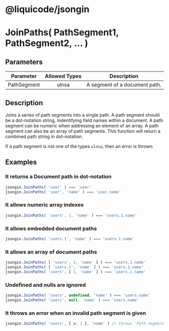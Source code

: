 # @liquicode/jsongin


# JoinPaths( PathSegment1, PathSegment2, ... )


## Parameters

| **Parameter** | **Allowed Types** | **Description**                          |
|---------------|:-----------------:|------------------------------------------|
| PathSegment   |       ulnsa       | A segment of a document path.            |


## Description

Joins a series of path segments into a single path.
A path segment should be a dot-notation string, indentifying field names within a document.
A path segment can be numeric when addressing an element of an array.
A path segment can also be an array of path segments.
This function will return a combined path string in dot-notation.

If a path segment is not one of the types `ulnsa`, then an error is thrown.


## Examples


### It returns a Document path in dot-notation
```js
jsongin.JoinPaths( 'user' ) === 'user'
jsongin.JoinPaths( 'user', 'name' ) === 'user.name'
```

### It allows numeric array indexes
```js
jsongin.JoinPaths( 'users', 1, 'name' ) === 'users.1.name'
```

### It allows embedded document paths
```js
jsongin.JoinPaths( 'users.1', 'name' ) === 'users.1.name'
```

### It allows an array of document paths
```js
jsongin.JoinPaths( [ 'users', 1, 'name' ] ) === 'users.1.name'
jsongin.JoinPaths( [ 'users.1', 'name' ] ) === 'users.1.name'
jsongin.JoinPaths( 'users', [ 1, 'name' ] ) === 'users.1.name'
```

### Undefined and nulls are ignored
```js
jsongin.JoinPaths( 'users', undefined, 'name' ) === 'users.name'
jsongin.JoinPaths( 'users', null, 'name' ) === 'users.name'
```

### It throws an error when an invalid path segment is given
```js
jsongin.JoinPaths( 'users', { a: 1 }, 'name' ) // throws 'Path segment is invalid ...'
```

